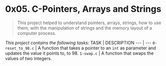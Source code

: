 # 0x05.  C-Pointers, Arrays and Strings
> This project helped to understand pointers, arrays, strings, how to use them, with the manipulation of strings and the memory layout of a computer process.

*This project contains the following tasks:*
TASK | DESCRIPTION
--- | ---
`0-reset_to_98.c` | A function that takes a pointer to an `int` as parameter and updates the value it points to, to 98.
`1-swap.c` | A function that swaps the values of two integers.